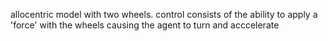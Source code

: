 allocentric model with two wheels.
control consists of the ability to apply a 'force' with the wheels
causing the agent to turn and acccelerate